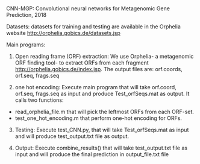 # 
CNN-MGP: Convolutional neural networks for Metagenomic Gene Prediction, 2018


Datasets: 
datasets for training and testing are available in the Orphelia website http://orphelia.gobics.de/datasets.jsp

Main programs:

1. Open reading frame (ORF) extraction: We use Orphelia- a metagenomic ORF finding tool- to extract ORFs from each fragment http://orphelia.gobics.de/index.jsp. The output files are: orf.coords, orf.seq, frags.seq

2. one hot encoding: Execute  main program that will take orf.coord, orf.seq, frags.seq as input and produce   Test_orfSeqs.mat as output.  It calls two functions:
- read_orphelia_file.m that will pick the leftmost ORFs from each ORF-set.
- test_one_hot_encoding.m that perform one-hot encoding for ORFs.


    
3. Testing:
Execute test_CNN.py, that will take Test_orfSeqs.mat as input and will produce test_output.txt file as output.

4. Output:
Execute combine_results() that will take  test_output.txt file as input and will produce the final prediction in output_file.txt file
